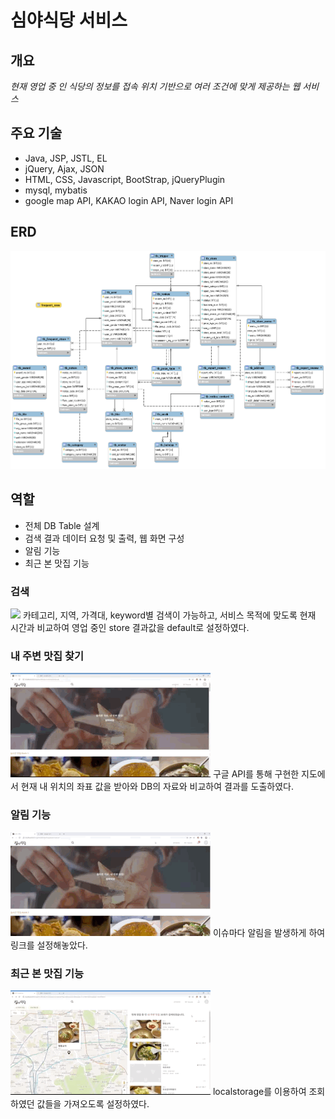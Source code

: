 # 심야식당 서비스



## 개요
*현재 영업 중 인 식당의 정보를 
접속 위치 기반으로 여러 조건에 맞게 제공하는 웹 서비스*

## 주요 기술
- Java, JSP, JSTL, EL
- jQuery, Ajax, JSON
- HTML, CSS, Javascript, BootStrap, jQueryPlugin
- mysql, mybatis
- google map API, KAKAO login API,  Naver login API

## ERD
![](images/erd.png)


## 역할
- 전체 DB Table 설계
- 검색 결과 데이터 요청 및 출력, 웹 화면 구성
- 알림 기능
- 최근 본 맛집 기능


### 검색
![](images/search_02.gif)
카테고리, 지역, 가격대, keyword별 검색이 가능하고, 서비스 목적에 맞도록 현재 시간과 비교하여 영업 중인 store 결과값을 default로 설정하였다.

### 내 주변 맛집 찾기
![](images/surrounding.gif)
구글 API를 통해 구현한 지도에서 현재 내 위치의 좌표 값을 받아와 DB의 자료와 비교하여
결과를 도출하였다.

### 알림 기능
![](images/notice.gif)
이슈마다 알림을 발생하게 하여 링크를 설정해놓았다.

### 최근 본 맛집 기능
![](images/recent_store.gif)
localstorage를 이용하여 조회하였던 값들을 가져오도록 설정하였다.
